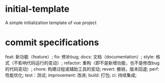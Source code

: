 # initial-template
A simple initialization template of vue project
# commit specifications
feat: 新功能（feature）;
fix: 修补bug;
docs: 文档（documentation）;
style: 格式（不影响代码运行的变动）;
refactor: 重构（即不是新增功能，也不是修改bug的代码变动）;
chore: 构建过程或辅助工具的变动;
revert: 撤销，版本回退;
perf: 性能优化;
test：测试;
improvement: 改进;
build: 打包;
ci: 持续集成;
